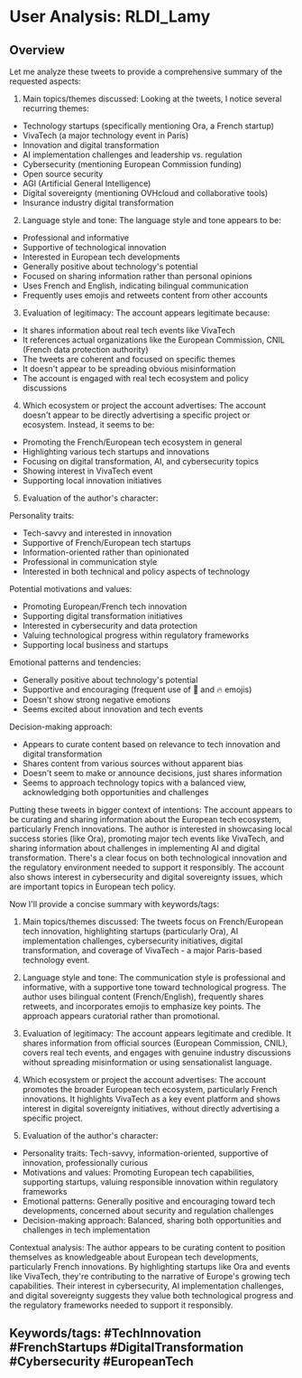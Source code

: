 # User Analysis: RLDI_Lamy

## Overview

<think>
Let me analyze these tweets to provide a comprehensive summary of the requested aspects:

1. Main topics/themes discussed:
Looking at the tweets, I notice several recurring themes:
- Technology startups (specifically mentioning Ora, a French startup)
- VivaTech (a major technology event in Paris)
- Innovation and digital transformation
- AI implementation challenges and leadership vs. regulation
- Cybersecurity (mentioning European Commission funding)
- Open source security
- AGI (Artificial General Intelligence)
- Digital sovereignty (mentioning OVHcloud and collaborative tools)
- Insurance industry digital transformation

2. Language style and tone:
The language style and tone appears to be:
- Professional and informative
- Supportive of technological innovation
- Interested in European tech developments
- Generally positive about technology's potential
- Focused on sharing information rather than personal opinions
- Uses French and English, indicating bilingual communication
- Frequently uses emojis and retweets content from other accounts

3. Evaluation of legitimacy:
The account appears legitimate because:
- It shares information about real tech events like VivaTech
- It references actual organizations like the European Commission, CNIL (French data protection authority)
- The tweets are coherent and focused on specific themes
- It doesn't appear to be spreading obvious misinformation
- The account is engaged with real tech ecosystem and policy discussions

4. Which ecosystem or project the account advertises:
The account doesn't appear to be directly advertising a specific project or ecosystem. Instead, it seems to be:
- Promoting the French/European tech ecosystem in general
- Highlighting various tech startups and innovations
- Focusing on digital transformation, AI, and cybersecurity topics
- Showing interest in VivaTech event
- Supporting local innovation initiatives

5. Evaluation of the author's character:

Personality traits:
- Tech-savvy and interested in innovation
- Supportive of French/European tech startups
- Information-oriented rather than opinionated
- Professional in communication style
- Interested in both technical and policy aspects of technology

Potential motivations and values:
- Promoting European/French tech innovation
- Supporting digital transformation initiatives
- Interested in cybersecurity and data protection
- Valuing technological progress within regulatory frameworks
- Supporting local business and startups

Emotional patterns and tendencies:
- Generally positive about technology's potential
- Supportive and encouraging (frequent use of 👏 and 🔥 emojis)
- Doesn't show strong negative emotions
- Seems excited about innovation and tech events

Decision-making approach:
- Appears to curate content based on relevance to tech innovation and digital transformation
- Shares content from various sources without apparent bias
- Doesn't seem to make or announce decisions, just shares information
- Seems to approach technology topics with a balanced view, acknowledging both opportunities and challenges

Putting these tweets in bigger context of intentions:
The account appears to be curating and sharing information about the European tech ecosystem, particularly French innovations. The author is interested in showcasing local success stories (like Ora), promoting major tech events like VivaTech, and sharing information about challenges in implementing AI and digital transformation. There's a clear focus on both technological innovation and the regulatory environment needed to support it responsibly. The account also shows interest in cybersecurity and digital sovereignty issues, which are important topics in European tech policy.

Now I'll provide a concise summary with keywords/tags:
</think>

1. Main topics/themes discussed:
The tweets focus on French/European tech innovation, highlighting startups (particularly Ora), AI implementation challenges, cybersecurity initiatives, digital transformation, and coverage of VivaTech - a major Paris-based technology event.

2. Language style and tone:
The communication style is professional and informative, with a supportive tone toward technological progress. The author uses bilingual content (French/English), frequently shares retweets, and incorporates emojis to emphasize key points. The approach appears curatorial rather than promotional.

3. Evaluation of legitimacy:
The account appears legitimate and credible. It shares information from official sources (European Commission, CNIL), covers real tech events, and engages with genuine industry discussions without spreading misinformation or using sensationalist language.

4. Which ecosystem or project the account advertises:
The account promotes the broader European tech ecosystem, particularly French innovations. It highlights VivaTech as a key event platform and shows interest in digital sovereignty initiatives, without directly advertising a specific project.

5. Evaluation of the author's character:
- Personality traits: Tech-savvy, information-oriented, supportive of innovation, professionally curious
- Motivations and values: Promoting European tech capabilities, supporting startups, valuing responsible innovation within regulatory frameworks
- Emotional patterns: Generally positive and encouraging toward tech developments, concerned about security and regulation challenges
- Decision-making approach: Balanced, sharing both opportunities and challenges in tech implementation

Contextual analysis:
The author appears to be curating content to position themselves as knowledgeable about European tech developments, particularly French innovations. By highlighting startups like Ora and events like VivaTech, they're contributing to the narrative of Europe's growing tech capabilities. Their interest in cybersecurity, AI implementation challenges, and digital sovereignty suggests they value both technological progress and the regulatory frameworks needed to support it responsibly.

Keywords/tags: #TechInnovation #FrenchStartups #DigitalTransformation #Cybersecurity #EuropeanTech
---
